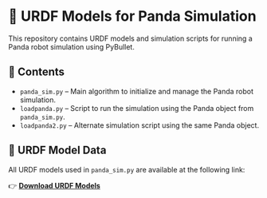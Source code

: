 
# 🤖 URDF Models for Panda Simulation

This repository contains URDF models and simulation scripts for running a Panda robot simulation using PyBullet.

## 📁 Contents

- `panda_sim.py` – Main algorithm to initialize and manage the Panda robot simulation.
- `loadpanda.py` – Script to run the simulation using the Panda object from `panda_sim.py`.
- `loadpanda2.py` – Alternate simulation script using the same Panda object.


## 🔗 URDF Model Data

All URDF models used in `panda_sim.py` are available at the following link:

👉 [**Download URDF Models**](https://drive.google.com/drive/folders/18RFU3v5cgEfyS7t2_G-5-cXvYa_1ctpU?usp=drive_link)  
